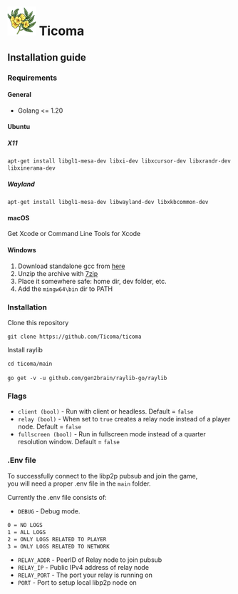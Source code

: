 # ![Ticoma logo](/client/assets/logo/ticoma-logo-64.png) Ticoma

## Installation guide

### Requirements

#### General

- Golang <= 1.20

#### Ubuntu

##### X11

    apt-get install libgl1-mesa-dev libxi-dev libxcursor-dev libxrandr-dev libxinerama-dev 

##### Wayland

    apt-get install libgl1-mesa-dev libwayland-dev libxkbcommon-dev

#### macOS

Get Xcode or Command Line Tools for Xcode

#### Windows

1. Download standalone gcc from [here](https://winlibs.com/)
2. Unzip the archive with [7zip](https://www.7-zip.org/)
3. Place it somewhere safe: home dir, dev folder, etc. 
4. Add the `mingw64\bin` dir to PATH

### Installation

Clone this repository

    git clone https://github.com/Ticoma/ticoma

Install raylib

    cd ticoma/main

    go get -v -u github.com/gen2brain/raylib-go/raylib

### Flags

* `client (bool)` - Run with client or headless. Default = `false`
* `relay (bool)` - When set to `true` creates a relay node instead of a player node. Default = `false`
* `fullscreen (bool)` - Run in fullscreen mode instead of a quarter resolution window. Default = `false`

### .Env file

To successfully connect to the libp2p pubsub and join the game,  
you will need a proper .env file in the `main` folder.

Currently the .env file consists of:

* `DEBUG` - Debug mode.
```
0 = NO LOGS
1 = ALL LOGS
2 = ONLY LOGS RELATED TO PLAYER
3 = ONLY LOGS RELATED TO NETWORK
```
* `RELAY_ADDR` - PeerID of Relay node to join pubsub
* `RELAY_IP` - Public IPv4 address of relay node
* `RELAY_PORT` - The port your relay is running on
* `PORT` - Port to setup local libp2p node on